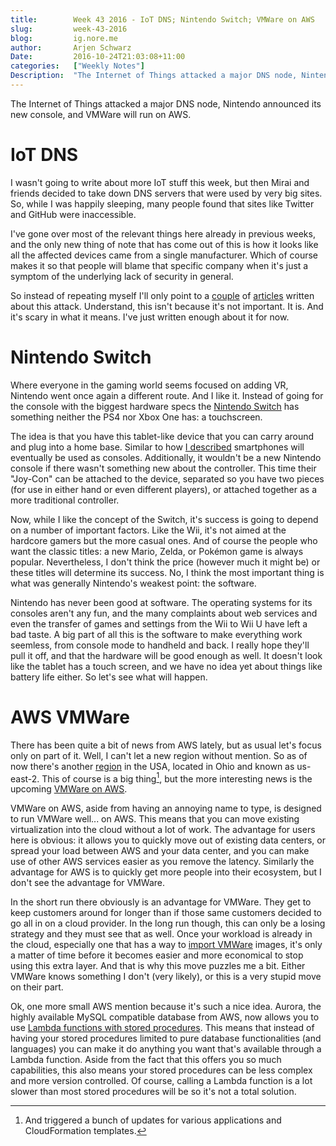 ```yaml
---
title:        Week 43 2016 - IoT DNS; Nintendo Switch; VMWare on AWS
slug:         week-43-2016
blog:         ig.nore.me  
author:       Arjen Schwarz  
Date:         2016-10-24T21:03:08+11:00
categories:   ["Weekly Notes"]
Description:  "The Internet of Things attacked a major DNS node, Nintendo announced its new console, and VMWare will run on AWS."
---
```


The Internet of Things attacked a major DNS node, Nintendo announced its new console, and VMWare will run on AWS. 

# IoT DNS

I wasn't going to write about more IoT stuff this week, but then Mirai and friends decided to take down DNS servers that were used by very big sites. So, while I was happily sleeping, many people found that sites like Twitter and GitHub were inaccessible. 

I've gone over most of the relevant things here already in previous weeks, and the only new thing of note that has come out of this is how it looks like all the affected devices came from a single manufacturer. Which of course makes it so that people will blame that specific company when it's just a symptom of the underlying lack of security in general. 

So instead of repeating myself I'll only point to a [couple][article] of [articles][krebs] written about this attack. Understand, this isn't because it's not important. It is. And it's scary in what it means. I've just written enough about it for now.

[krebs]: https://krebsonsecurity.com/2016/10/hacked-cameras-dvrs-powered-todays-massive-internet-outage/

[article]: http://blog.erratasec.com/2016/10/some-notes-on-todays-dns-ddos.html

# Nintendo Switch

Where everyone in the gaming world seems focused on adding VR, Nintendo went once again a different route. And I like it. Instead of going for the console with the biggest hardware specs the [Nintendo Switch][switch] has something neither the PS4 nor Xbox One has: a touchscreen.

The idea is that you have this tablet-like device that you can carry around and plug into a home base. Similar to how [I described][pspro] smartphones will eventually be used as consoles. Additionally, it wouldn't be a new Nintendo console if there wasn't something new about the controller. This time their "Joy-Con" can be attached to the device, separated so you have two pieces (for use in either hand or even different players), or attached together as a more traditional controller.

Now, while I like the concept of the Switch, it's success is going to depend on a number of important factors. Like the Wii, it's not aimed at the hardcore gamers but the more casual ones. And of course the people who want the classic titles: a new Mario, Zelda, or Pokémon game is always popular. Nevertheless, I don't think the price (however much it might be) or these titles will determine its success. No, I think the most important thing is what was generally Nintendo's weakest point: the software.

Nintendo has never been good at software. The operating systems for its consoles aren't any fun, and the many complaints about web services and even the transfer of games and settings from the Wii to Wii U have left a bad taste. A big part of all this is the software to make everything work seemless, from console mode to handheld and back. I really hope they'll pull it off, and that the hardware will be good enough as well. It doesn't look like the tablet has a touch screen, and we have no idea yet about things like battery life either. So let's see what will happen.

[switch]: https://www.nintendo.com/switch

[pspro]: https://ig.nore.me/weekly-notes/week-37-2016/

# AWS VMWare

There has been quite a bit of news from AWS lately, but as usual let's focus only on part of it. Well, I can't let a new region without mention. So as of now there's another [region][ohio] in the USA, located in Ohio and known as us-east-2. This of course is a big thing[^update], but the more interesting news is the upcoming [VMWare on AWS][vmwarepage]. 

VMWare on AWS, aside from having an annoying name to type, is designed to run VMWare well... on AWS. This means that you can move existing virtualization into the cloud without a lot of work. The advantage for users here is obvious: it allows you to quickly move out of existing data centers, or spread your load between AWS and your data center, and you can make use of other AWS services easier as you remove the latency. Similarly the advantage for AWS is to quickly get more people into their ecosystem, but I don't see the advantage for VMWare.

In the short run there obviously is an advantage for VMWare. They get to keep customers around for longer than if those same customers decided to go all in on a cloud provider. In the long run though, this can only be a losing strategy and they must see that as well. Once your workload is already in the cloud, especially one that has a way to [import VMWare][vmwareimport] images, it's only a matter of time before it becomes easier and more economical to stop using this extra layer. And that is why this move puzzles me a bit. Either VMWare knows something I don't (very likely), or this is a very stupid move on their part.

Ok, one more small AWS mention because it's such a nice idea. Aurora, the highly available MySQL compatible database from AWS, now allows you to use [Lambda functions with stored procedures][auroralambda]. This means that instead of having your stored procedures limited to pure database functionalities (and languages) you can make it do anything you want that's available through a Lambda function. Aside from the fact that this offers you so much capabilities, this also means your stored procedures can be less complex and more version controlled. Of course, calling a Lambda function is a lot slower than most stored procedures will be so it's not a total solution.

[^update]: And triggered a bunch of updates for various applications and CloudFormation templates. 

[ohio]: https://aws.amazon.com/about-aws/whats-new/2016/10/announcing-the-aws-us-east-ohio-region/

[vmwarepage]: https://aws.amazon.com/vmware/

[vmwareimport]: https://aws.amazon.com/ec2/vm-import/

[auroralambda]: http://docs.aws.amazon.com/AmazonRDS/latest/UserGuide/Aurora.Lambda.html

